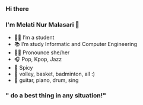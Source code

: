 ### Hi there
### I'm Melati Nur Malasari 👋





- 👩🏻 I’m a student
- 📚 I’m study Informatic and Computer Engineering
- 👩🏻 Pronounce she/her
- 🎧 Pop, Kpop, Jazz
- 🍱 Spicy
- 👟 volley, basket, badminton, all :)
- 🎸 guitar, piano, drum, sing




### " do a best thing in any situation!"
